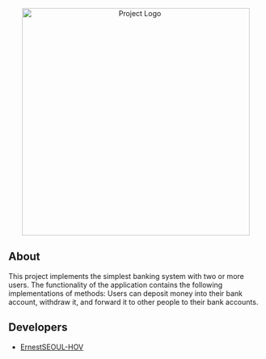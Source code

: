 <p align="center">
      <img src="https://i.ibb.co/Z8gSb4K/bd72e54270c965c13536d92117b9a846.jpg" alt="Project Logo" width="450">
</p>

## About

This project implements the simplest banking system with two or more users. 
The functionality of the application contains the following implementations of methods: 
Users can deposit money into their bank account, withdraw it, and forward it to other people to their bank accounts.

## Developers

- [ErnestSEOUL-HOV](https://github.com/ErnestSEOUL-HOV)
